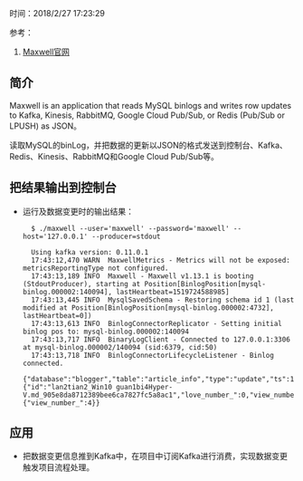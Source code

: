 时间：2018/2/27 17:23:29   

参考：

1. [Maxwell官网](http://maxwells-daemon.io/)  

## 简介  

Maxwell is an application that reads MySQL binlogs and writes row updates to Kafka, Kinesis, RabbitMQ, Google Cloud Pub/Sub, or Redis (Pub/Sub or LPUSH) as JSON。

读取MySQL的binLog，并把数据的更新以JSON的格式发送到控制台、Kafka、Redis、Kinesis、RabbitMQ和Google Cloud Pub/Sub等。

## 把结果输出到控制台  

* 运行及数据变更时的输出结果： 

		$ ./maxwell --user='maxwell' --password='maxwell' --host='127.0.0.1' --producer=stdout

		Using kafka version: 0.11.0.1
		17:43:12,470 WARN  MaxwellMetrics - Metrics will not be exposed: metricsReportingType not configured.
		17:43:13,189 INFO  Maxwell - Maxwell v1.13.1 is booting (StdoutProducer), starting at Position[BinlogPosition[mysql-binlog.000002:140094], lastHeartbeat=1519724588985]
		17:43:13,445 INFO  MysqlSavedSchema - Restoring schema id 1 (last modified at Position[BinlogPosition[mysql-binlog.000002:4732], lastHeartbeat=0])
		17:43:13,613 INFO  BinlogConnectorReplicator - Setting initial binlog pos to: mysql-binlog.000002:140094
		17:43:13,717 INFO  BinaryLogClient - Connected to 127.0.0.1:3306 at mysql-binlog.000002/140094 (sid:6379, cid:50)
		17:43:13,718 INFO  BinlogConnectorLifecycleListener - Binlog connected.
		{"database":"blogger","table":"article_info","type":"update","ts":1519724599,"xid":3384,"commit":true,"data":{"id":"lan2tian2_Win10 guan1bi4Hyper-V.md_905e8da8712389bee6ca7827fc5a8ac1","love_number_":0,"view_number_":5},"old":{"view_number_":4}}


## 应用  

* 把数据变更信息推到Kafka中，在项目中订阅Kafka进行消费，实现数据变更触发项目流程处理。  